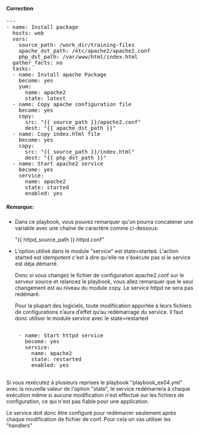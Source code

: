 #### Correction

<pre class="file">
---
- name: Install package
  hosts: web
  vars:
    source_path: /work_dir/training-files
    apache_dst_path: /etc/apache2/apache2.conf
    php_dst_path: /var/www/html/index.html
  gather_facts: no
  tasks:
  - name: Install apache Package
    become: yes
    yum:
      name: apache2
      state: latest
  - name: Copy apache configuration file
    become: yes
    copy:
      src: "{{ source_path }}/apache2.conf"
      dest: "{{ apache_dst_path }}"
  - name: Copy index.html file
    become: yes
    copy:
      src: "{{ source_path }}/index.html"
      dest: "{{ php_dst_path }}"
  - name: Start apache2 service
    become: yes
    service:
      name: apache2
      state: started
      enabled: yes
</pre>


##### *Remarque:*

- Dans ce playbook, vous pouvez remarquer qu'on pourra concatener une variable avec une chaine de caractère comme ci-dessous:

  "{{ httpd_source_path }}.httpd.conf"

- L'option utilisé dans le module "service" est state=started. L'action started est idempotent c'est à dire qu'elle ne s'éxécute pas si le service est déja démarré.

  Donc si vous changez le fichier de configuration apache2.conf sur le serveur source et relancez le playbook, vous allez remarquer que le seul changement est au niveau du module copy. Le service httpd ne sera pas redémaré.
  
  Pour la plupart des logiciels, toute modification apportée à leurs fichiers de configurations n’aura d’effet qu’au redémarrage du service. Il faut donc utiliser le module service avec le state=restarted

<pre class="file">  
    - name: Start httpd service
      become: yes
      service:
        name: apache2 
        state: restarted
        enabled: yes
 </pre>

  Si vous rexécutez à plusieurs reprises le playbook "playbook_ex04.yml" avec la nouvelle valeur de l'option "state", le service redémarrera à chaque exécution même si aucune modification n'est effectué sur les fichiers de configuration, ce qui n'est pas fiable pour une application.

  Le service doit donc être configuré pour redémarrer seulement après chaque modification de fichier de conf. Pour cela on vas utiliser les "handlers"

